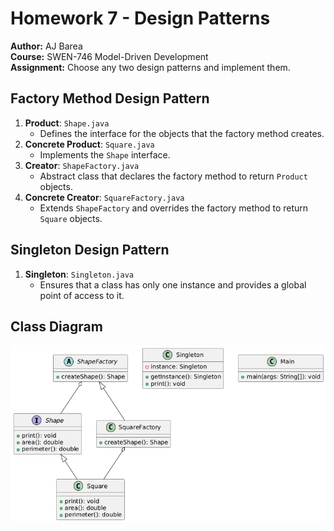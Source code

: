 # Homework 7 - Design Patterns

**Author:** AJ Barea  
**Course:** SWEN-746 Model-Driven Development  
**Assignment:** Choose any two design patterns and implement them.

## Factory Method Design Pattern

1. **Product**: `Shape.java`
   - Defines the interface for the objects that the factory method creates.
2. **Concrete Product**: `Square.java`
   - Implements the `Shape` interface.
3. **Creator**: `ShapeFactory.java`
   - Abstract class that declares the factory method to return `Product` objects.
4. **Concrete Creator**: `SquareFactory.java`
   - Extends `ShapeFactory` and overrides the factory method to return `Square` objects.

## Singleton Design Pattern

1. **Singleton**: `Singleton.java`
   - Ensures that a class has only one instance and provides a global point of access to it.

## Class Diagram

![Class Diagram](src/assets/class-diagram.png)
